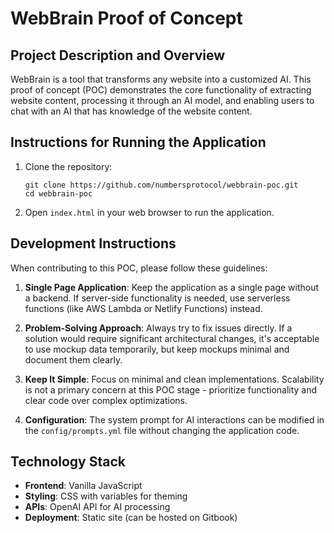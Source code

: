 # WebBrain Proof of Concept

## Project Description and Overview

WebBrain is a tool that transforms any website into a customized AI. This proof of concept (POC) demonstrates the core functionality of extracting website content, processing it through an AI model, and enabling users to chat with an AI that has knowledge of the website content.

## Instructions for Running the Application

1. Clone the repository:
   ```
   git clone https://github.com/numbersprotocol/webbrain-poc.git
   cd webbrain-poc
   ```

2. Open `index.html` in your web browser to run the application.

## Development Instructions

When contributing to this POC, please follow these guidelines:

1. **Single Page Application**: Keep the application as a single page without a backend. If server-side functionality is needed, use serverless functions (like AWS Lambda or Netlify Functions) instead.

2. **Problem-Solving Approach**: Always try to fix issues directly. If a solution would require significant architectural changes, it's acceptable to use mockup data temporarily, but keep mockups minimal and document them clearly.

3. **Keep It Simple**: Focus on minimal and clean implementations. Scalability is not a primary concern at this POC stage - prioritize functionality and clear code over complex optimizations.

4. **Configuration**: The system prompt for AI interactions can be modified in the `config/prompts.yml` file without changing the application code.

## Technology Stack

- **Frontend**: Vanilla JavaScript
- **Styling**: CSS with variables for theming
- **APIs**: OpenAI API for AI processing
- **Deployment**: Static site (can be hosted on Gitbook)
